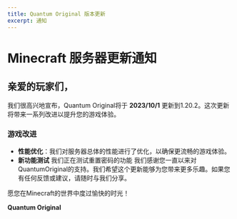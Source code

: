 ```yaml
---
title: Quantum Original 版本更新
excerpt: 通知
---
```

# Minecraft 服务器更新通知

## 亲爱的玩家们，

我们很高兴地宣布，Quantum Original将于 **2023/10/1** 更新到1.20.2。这次更新将带来一系列改进以提升您的游戏体验。

### 游戏改进

- **性能优化**：我们对服务器总体的性能进行了优化，以确保更流畅的游戏体验。
- **新功能测试** 我们正在测试重置密码的功能
我们感谢您一直以来对QuantumOriginal的支持。我们希望这个更新能够为您带来更多乐趣。如果您有任何反馈或建议，请随时与我们分享。

愿您在Minecraft的世界中度过愉快的时光！

**Quantum Original**
